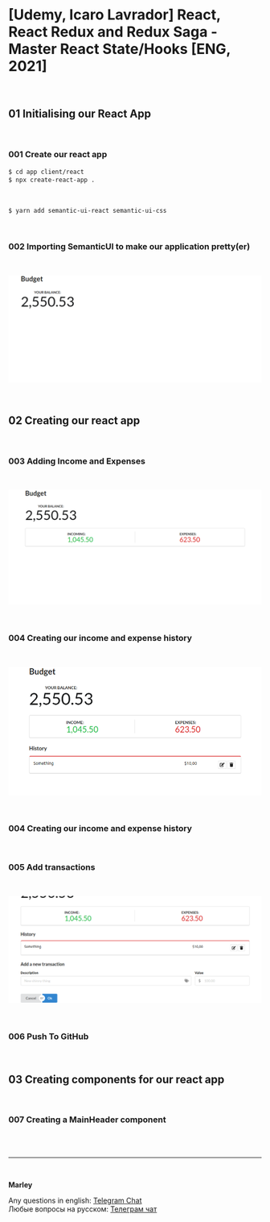 # [Udemy, Icaro Lavrador] React, React Redux and Redux Saga - Master React State/Hooks [ENG, 2021]

<br/>

## 01 Initialising our React App

<br/>

### 001 Create our react app

    $ cd app client/react
    $ npx create-react-app .

<br/>

    $ yarn add semantic-ui-react semantic-ui-css

<br/>

### 002 Importing SemanticUI to make our application pretty(er)

<br/>

![Application](/img/pic-m01-p01.png?raw=true)

<br/>

## 02 Creating our react app

<br/>

### 003 Adding Income and Expenses

<br/>

![Application](/img/pic-m02-p01.png?raw=true)

<br/>

### 004 Creating our income and expense history

<br/>

![Application](/img/pic-m02-p02.png?raw=true)

<br/>

### 004 Creating our income and expense history

<br/>

### 005 Add transactions

<br/>

![Application](/img/pic-m02-p03.png?raw=true)

<br/>

### 006 Push To GitHub

<br/>

## 03 Creating components for our react app

<br/>

### 007 Creating a MainHeader component

<br/><br/>

---

<br/>

**Marley**

Any questions in english: <a href="https://jsdev.org/chat/">Telegram Chat</a>  
Любые вопросы на русском: <a href="https://jsdev.ru/chat/">Телеграм чат</a>
